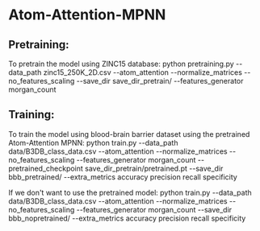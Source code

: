# Atom-Attention-MPNN
## Pretraining:

To pretrain the model using ZINC15 database:
python pretraining.py --data_path zinc15_250K_2D.csv --atom_attention --normalize_matrices --no_features_scaling --save_dir save_dir_pretrain/ --features_generator morgan_count

## Training:

To train the model using blood-brain barrier dataset using the pretrained Atom-Attention MPNN:
python train.py --data_path data/B3DB_class_data.csv --atom_attention --normalize_matrices --no_features_scaling --features_generator morgan_count --pretrained_checkpoint save_dir_pretrain/pretrained.pt --save_dir bbb_pretrained/ --extra_metrics accuracy precision recall specificity

If we don't want to use the pretrained model:
python train.py --data_path data/B3DB_class_data.csv --atom_attention --normalize_matrices --no_features_scaling --features_generator morgan_count --save_dir bbb_nopretrained/ --extra_metrics accuracy precision recall specificity
